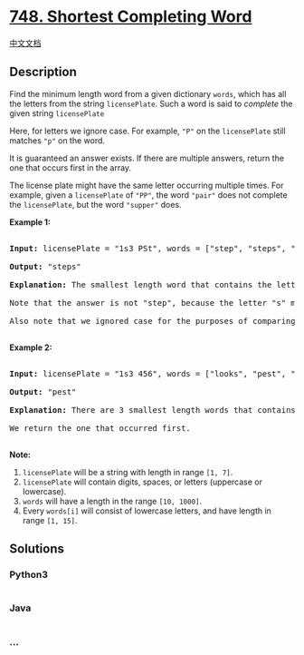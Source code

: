 # [748. Shortest Completing Word](https://leetcode.com/problems/shortest-completing-word)

[中文文档](/solution/0700-0799/0748.Shortest%20Completing%20Word/README.md)

## Description
<p>

Find the minimum length word from a given dictionary <code>words</code>, which has all the letters from the string <code>licensePlate</code>.  Such a word is said to <i>complete</i> the given string <code>licensePlate</code>

</p><p>

Here, for letters we ignore case.  For example, <code>"P"</code> on the <code>licensePlate</code> still matches <code>"p"</code> on the word.

</p><p>

It is guaranteed an answer exists.  If there are multiple answers, return the one that occurs first in the array.

</p><p>

The license plate might have the same letter occurring multiple times.  For example, given a <code>licensePlate</code> of <code>"PP"</code>, the word <code>"pair"</code> does not complete the <code>licensePlate</code>, but the word <code>"supper"</code> does.

</p><p>



<p><b>Example 1:</b><br />

<pre>

<b>Input:</b> licensePlate = "1s3 PSt", words = ["step", "steps", "stripe", "stepple"]

<b>Output:</b> "steps"

<b>Explanation:</b> The smallest length word that contains the letters "S", "P", "S", and "T".

Note that the answer is not "step", because the letter "s" must occur in the word twice.

Also note that we ignored case for the purposes of comparing whether a letter exists in the word.

</pre>

</p>



<p><b>Example 2:</b><br />

<pre>

<b>Input:</b> licensePlate = "1s3 456", words = ["looks", "pest", "stew", "show"]

<b>Output:</b> "pest"

<b>Explanation:</b> There are 3 smallest length words that contains the letters "s".

We return the one that occurred first.

</pre>

</p>



<p><b>Note:</b><br>

<ol>

<li><code>licensePlate</code> will be a string with length in range <code>[1, 7]</code>.</li>

<li><code>licensePlate</code> will contain digits, spaces, or letters (uppercase or lowercase).</li>

<li><code>words</code> will have a length in the range <code>[10, 1000]</code>.</li>

<li>Every <code>words[i]</code> will consist of lowercase letters, and have length in range <code>[1, 15]</code>.</li>

</ol>

</p>


## Solutions


<!-- tabs:start -->

### **Python3**

```python

```

### **Java**

```java

```

### **...**
```

```

<!-- tabs:end -->